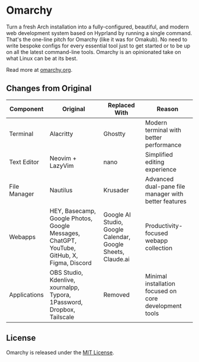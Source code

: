 # Omarchy

Turn a fresh Arch installation into a fully-configured, beautiful, and modern web development system based on Hyprland by running a single command. That's the one-line pitch for Omarchy (like it was for Omakub). No need to write bespoke configs for every essential tool just to get started or to be up on all the latest command-line tools. Omarchy is an opinionated take on what Linux can be at its best.

Read more at [omarchy.org](https://omarchy.org).

## Changes from Original

| Component | Original | Replaced With | Reason |
|-----------|----------|---------------|--------|
| Terminal | Alacritty | Ghostty | Modern terminal with better performance |
| Text Editor | Neovim + LazyVim | nano | Simplified editing experience |
| File Manager | Nautilus | Krusader | Advanced dual-pane file manager with better features |
| Webapps | HEY, Basecamp, Google Photos, Google Messages, ChatGPT, YouTube, GitHub, X, Figma, Discord | Google AI Studio, Google Calendar, Google Sheets, Claude.ai | Productivity-focused webapp collection |
| Applications | OBS Studio, Kdenlive, xournalpp, Typora, 1Password, Dropbox, Tailscale | Removed | Minimal installation focused on core development tools |

## License

Omarchy is released under the [MIT License](https://opensource.org/licenses/MIT).

